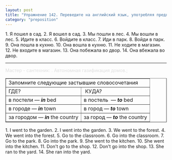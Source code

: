 ```yaml
---
layout: post
title: "Упражнение 142. Переведите на английский язык, употребляя предлоги to или into."
category: "preposition"
---
```

<section class="question">
1. Я пошел в сад. 2. Я вошел в сад. 3. Мы пошли в лес. 4. Мы вошли в лес. 5. Идите в класс. 6. Войдите в класс. 7. Иди в парк. 8. Войди в парк. 9. Она пошла в кухню. 10. Она вошла в кухню. 11. Не ходите в магазин. 12. Не входите в магазин. 13. Она побежала во двор. 14. Она вбежала во двор.<p></p>
 
<td valign="top" width="10%">
  
  
   
  <hr>
<p style="font:80%; color:#dedede"> <!--6020d6ff-->Мастер - сантехник: . Автономная газификация домов.;  <!--6020d6ff--></p>
   
  
 </td>
<p></p>
<table style="text-align: left; margin-left: auto; margin-right: auto;" border="1" cellpadding="5" cellspacing="0"><tbody>
<tr>
<td colspan="2" rowspan="1">Запомните
следующие застывшие словосочетания</td>
    </tr>
<tr>
<td>ГДЕ?</td>
      <td> КУДА?</td>
    </tr>
<tr>
<td>в постели — <span style="font-weight: bold; font-style: italic;" class="rules">in </span>bed
      </td>
      <td>в постель  — <span style="font-weight: bold; font-style: italic;" class="rules">to </span>bed</td>
    </tr>
<tr>
<td>в городе — <span style="font-weight: bold; font-style: italic;" class="rules">in</span>
town</td>
      <td> в город — <span style="font-weight: bold; font-style: italic;" class="rules">to</span>
town</td>
    </tr>
<tr>
<td>за городом — <span style="font-weight: bold; font-style: italic;" class="rules">in</span>
the country</td>
      <td> за город — <span style="font-weight: bold; font-style: italic;" class="rules">to</span>
the country</td>
    </tr>
</tbody></table>
<p></p>
</section>

<section class="answer">
1. I went to the garden. 2. I went into the garden. 3. We went to the forest. 4. We went into the forest. 5. Go to the classroom. 6. Go into the classroom. 7. Go to the park. 8. Go into the park. 9. She went to the kitchen. 10. She went into the kitchen. 11. Don't go to the shop. 12. Don't go into the shop. 13. She ran to the yard. 14. She ran into the yard.
</section>